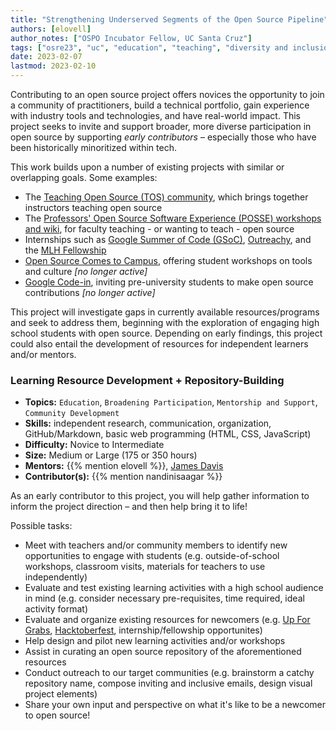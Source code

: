 ```yaml
---
title: "Strengthening Underserved Segments of the Open Source Pipeline"
authors: [elovell]
author_notes: ["OSPO Incubator Fellow, UC Santa Cruz"]
tags: ["osre23", "uc", "education", "teaching", "diversity and inclusion", "newcomers"]
date: 2023-02-07
lastmod: 2023-02-10
---
```


Contributing to an open source project offers novices the opportunity to join a community of practitioners, build a technical portfolio, gain experience with industry tools and technologies, and have real-world impact. This project seeks to invite and support broader, more diverse participation in open source by supporting _early contributors_ – especially those who have been historically minoritized within tech. 

This work builds upon a number of existing projects with similar or overlapping goals. Some examples:
- The [Teaching Open Source (TOS) community](http://teachingopensource.org), which brings together instructors teaching open source 
- The [Professors' Open Source Software Experience (POSSE) workshops and wiki](http://foss2serve.org/index.php/POSSE), for faculty teaching - or wanting to teach - open source 
- Internships such as [Google Summer of Code (GSoC)](https://summerofcode.withgoogle.com), [Outreachy](https://www.outreachy.org), and the [MLH Fellowship](https://fellowship.mlh.io)
- [Open Source Comes to Campus](https://campus.openhatch.org), offering student workshops on tools and culture _[no longer active]_
- [Google Code-in](https://codein.withgoogle.com/archive/), inviting pre-university students to make open source contributions _[no longer active]_

This project will investigate gaps in currently available resources/programs and seek to address them, beginning with the exploration of engaging high school students with open source. Depending on early findings, this project could also entail the development of resources for independent learners and/or mentors. 
 

### Learning Resource Development + Repository-Building

- **Topics:** `Education`, `Broadening Participation`, `Mentorship and Support`, `Community Development`
- **Skills:** independent research, communication, organization, GitHub/Markdown, basic web programming (HTML, CSS, JavaScript)
- **Difficulty:** Novice to Intermediate
- **Size:** Medium or Large (175 or 350 hours)
- **Mentors:** {{% mention elovell %}}, [James Davis](mailto:davis@soe.ucsc.edu)
- **Contributor(s):** {{% mention nandinisaagar %}}

As an early contributor to this project, you will help gather information to inform the project direction – and then help bring it to life!

Possible tasks:
- Meet with teachers and/or community members to identify new opportunities to engage with students (e.g. outside-of-school workshops, classroom visits, materials for teachers to use independently)
- Evaluate and test existing learning activities with a high school audience in mind (e.g. consider necessary pre-requisites, time required, ideal activity format)
- Evaluate and organize existing resources for newcomers (e.g. [Up For Grabs](https://up-for-grabs.net/#/), [Hacktoberfest](https://hacktoberfest.com), internship/fellowship opportunites)
- Help design and pilot new learning activities and/or workshops
- Assist in curating an open source repository of the aforementioned resources
- Conduct outreach to our target communities (e.g. brainstorm a catchy repository name, compose inviting and inclusive emails, design visual project elements)
- Share your own input and perspective on what it's like to be a newcomer to open source! 
